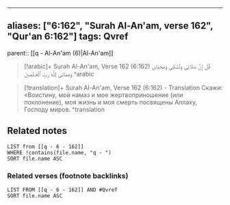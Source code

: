 
---
aliases: ["6:162", "Surah Al-An'am, verse 162", "Qur'an 6:162"]
tags: Qvref
---

parent:: [[q - Al-An'am (6)|Al-An'am]]

> [!arabic]+ Surah Al-An'am, Verse 162 (6:162)
> <span class="quran-arabic">قُلْ إِنَّ صَلَاتِى وَنُسُكِى وَمَحْيَاىَ وَمَمَاتِى لِلَّهِ رَبِّ ٱلْعَـٰلَمِينَ</span>
^arabic

> [!translation]+ Surah Al-An'am, Verse 162 (6:162) - Translation
> Скажи: «Воистину, мой намаз и мое жертвоприношение (или поклонение), моя жизнь и моя смерть посвящены Аллаху, Господу миров.
^translation



## Related notes
```dataview
LIST from [[q - 6 - 162]]
WHERE !contains(file.name, "q - ")
SORT file.name ASC
```

### Related verses (footnote backlinks)
```dataview
LIST FROM [[q - 6 - 162]] AND #Qvref
SORT file.name ASC
```

